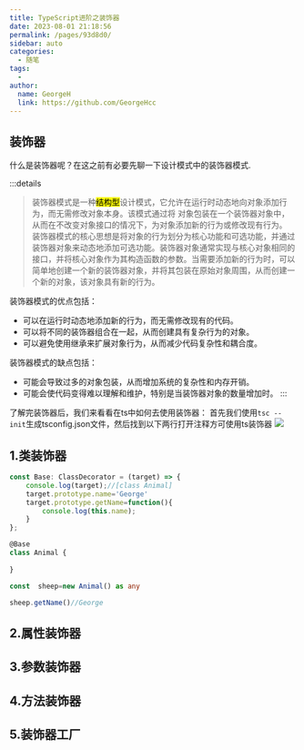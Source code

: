 ```yaml
---
title: TypeScript进阶之装饰器
date: 2023-08-01 21:18:56
permalink: /pages/93d8d0/
sidebar: auto
categories:
  - 随笔
tags:
  - 
author: 
  name: GeorgeH
  link: https://github.com/GeorgeHcc
---
```






## 装饰器
什么是装饰器呢？在这之前有必要先聊一下设计模式中的装饰器模式.


:::details
> 装饰器模式是一种<mark>结构型</mark>设计模式，它允许在运行时动态地向对象添加行为，而无需修改对象本身。该模式通过将
> 对象包装在一个装饰器对象中，从而在不改变对象接口的情况下，为对象添加新的行为或修改现有行为。 
装饰器模式的核心思想是将对象的行为划分为核心功能和可选功能，并通过装饰器对象来动态地添加可选功能。装饰器对象通常实现与核心对象相同的接口，并将核心对象作为其构造函数的参数。当需要添加新的行为时，可以简单地创建一个新的装饰器对象，并将其包装在原始对象周围，从而创建一个新的对象，该对象具有新的行为。 

装饰器模式的优点包括： 
- 可以在运行时动态地添加新的行为，而无需修改现有的代码。 
- 可以将不同的装饰器组合在一起，从而创建具有复杂行为的对象。 
- 可以避免使用继承来扩展对象行为，从而减少代码复杂性和耦合度。 
  
装饰器模式的缺点包括： 
- 可能会导致过多的对象包装，从而增加系统的复杂性和内存开销。 
- 可能会使代码变得难以理解和维护，特别是当装饰器对象的数量增加时。 
:::

了解完装饰器后，我们来看看在ts中如何去使用装饰器：
首先我们使用`tsc --init`生成tsconfig.json文件，然后找到以下两行打开注释方可使用ts装饰器
![](https://cdn.jsdelivr.net/gh/GeorgeHcc/GeorgeHcc@main/assets/blog/Snipaste_2023-08-01_21-17-09.png)

## 1.类装饰器

``` typescript
const Base: ClassDecorator = (target) => {
    console.log(target);//[class Animal]
    target.prototype.name='George'
    target.prototype.getName=function(){
        console.log(this.name);
    }
};

@Base
class Animal {
 
}

const  sheep=new Animal() as any

sheep.getName()//George
```

## 2.属性装饰器


## 3.参数装饰器


## 4.方法装饰器


## 5.装饰器工厂